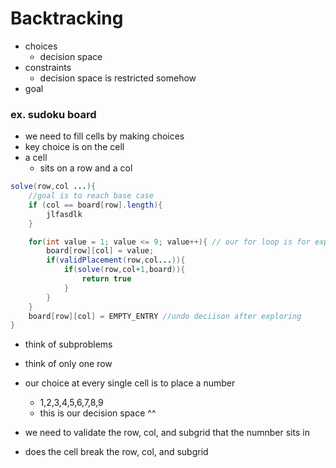 # Backtracking
- choices
    - decision space
- constraints
    - decision space is restricted somehow
- goal

### ex. sudoku board
- we need to fill cells by making choices
- key choice is on the cell
- a cell
    - sits on a row and a col

```java
solve(row,col ...){
    //goal is to reach base case
    if (col == board[row].length){
        jlfasdlk
    }

    for(int value = 1; value <= 9; value++){ // our for loop is for exploration
        board[row][col] = value;
        if(validPlacement(row,col...)){
            if(solve(row,col+1,board)){
                return true
            }
        }
    }
    board[row][col] = EMPTY_ENTRY //undo deciison after exploring
}

```
- think of subproblems
- think of only one row
- our choice at every single cell is to place a number
    - 1,2,3,4,5,6,7,8,9
    - this is our decision space ^^

- we need to validate the row, col, and subgrid that the numnber sits in
- does the cell break the row, col, and subgrid

